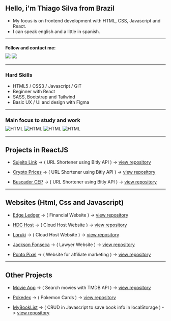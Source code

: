 ## Hello, i'm Thiago Silva from Brazil

- My focus is on frontend development with HTML, CSS, Javascript and React. 
- I can speak english and a little in spanish.

---

#### Follow and contact me:
<div style="display: inline_block; margin:-10px 0 15px 0;">
  <a href="https://www.linkedin.com/in/thiago-silva-80484b2b/" target="_blank"><img src="https://img.shields.io/badge/LinkedIn-0077B5?style=for-the-badge&logo=linkedin&logoColor=white" target="_blank"></a>
  <a href="https://instagram.com/thiagowfer" target="_blank"><img src="https://img.shields.io/badge/-Instagram-%23E4405F?style=for-the-badge&logo=instagram&logoColor=white" target="_blank"></a>
</div>

---

### Hard Skills
- HTML5 / CSS3 / Javascript / GIT 
- Beginner with React 
- SASS, Bootstrap and Tailwind
- Basic UX / UI and design with Figma

---

### Main focus to study and work        
<div style="display: inline_block; margin:-10px 0 15px 0;">
  <img align="center" alt="HTML" src="https://img.shields.io/badge/HTML5-E34F26?style=for-the-badge&logo=html5&logoColor=white">

  <img align="center" alt="HTML" src="https://img.shields.io/badge/CSS3-1572B6?style=for-the-badge&logo=css3&logoColor=white">

 <img align="center" alt="HTML" src="https://img.shields.io/badge/JavaScript-323330?style=for-the-badge&logo=javascript&logoColor=F7DF1E">

 <img align="center" alt="HTML" src="https://img.shields.io/badge/React-20232A?style=for-the-badge&logo=react&logoColor=61DAFB">
</div> 

---

## Projects in ReactJS

- [Sujeito Link](https://sujeito-link.netlify.app) -> ( URL Shortener using Bitly API ) -> [view repository](https://github.com/thiagowfer/sujeitolink)

- [Crypto Prices](https://react-cryptoprices.netlify.app) -> ( URL Shortener using Bitly API ) -> [view repository](https://github.com/thiagowfer/crypto-prices)

- [Buscador CEP](https://react-buscador-cep.netlify.app) -> ( URL Shortener using Bitly API ) -> [view repository](https://github.com/thiagowfer/buscador-cep)


---


## Websites (Html, Css and Javascript)
- [Edge Ledger](https://thiagowfer.github.io/edge-ledger/) -> ( Financial Website ) -> [view repository](https://github.com/thiagowfer/edge-ledger ) 

- [HDC Host](https://thiagowfer.github.io/hdc-host/) -> ( Cloud Host Website ) -> [view repository](https://github.com/thiagowfer/hdc-host ) 


- [Loruki](https://ioruki.netlify.app) -> ( Cloud Host Website ) -> [view repository](https://github.com/thiagowfer/loruki-website )

- [Jackson Fonseca](https://thiagowfer.github.io/jackson-fonseca) -> ( Lawyer Website ) -> [view repository](https://github.com/thiagowfer/jackson-fonseca )

- [Ponto Pixel](https://thiagowfer.github.io/ponto-pixel) -> ( Website for affiliate marketing ) -> [view repository](https://github.com/thiagowfer/ponto-pixel )

---

## Other Projects 
- [Movie App](https://thiagowfer.github.io/movie-app/) -> ( Search movies with TMDB API ) -> [view repository](https://github.com/thiagowfer/movie-app )

- [Pokedex](https://thiagowfer.github.io/pokedex) -> ( Pokemon Cards ) -> [view repository](https://github.com/thiagowfer/pokedex )

- [MyBookList](https://thiagowfer.github.io/mybooklist-app/) -> ( CRUD in Javascript to save book info in localStorage ) -> [view repository](https://github.com/thiagowfer/mybooklist-app) 
